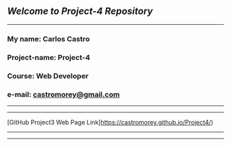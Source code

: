 ## **_Welcome to Project-4 Repository_**

---

### **My name:** Carlos Castro

### **Project-name:** Project-4

### **Course:** Web Developer

### **e-mail:** castromorey@gmail.com

---

---

[GitHub Project3 Web Page Link]https://castromorey.github.io/Project4/)

---

---
